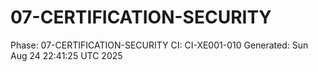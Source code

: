# 07-CERTIFICATION-SECURITY
Phase: 07-CERTIFICATION-SECURITY
CI: CI-XE001-010
Generated: Sun Aug 24 22:41:25 UTC 2025
